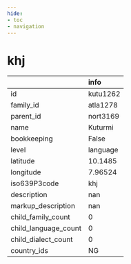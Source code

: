 ```yaml
---
hide:
- toc
- navigation
---
```

# khj
|                      | info     |
|:---------------------|:---------|
| id                   | kutu1262 |
| family_id            | atla1278 |
| parent_id            | nort3169 |
| name                 | Kuturmi  |
| bookkeeping          | False    |
| level                | language |
| latitude             | 10.1485  |
| longitude            | 7.96524  |
| iso639P3code         | khj      |
| description          | nan      |
| markup_description   | nan      |
| child_family_count   | 0        |
| child_language_count | 0        |
| child_dialect_count  | 0        |
| country_ids          | NG       |